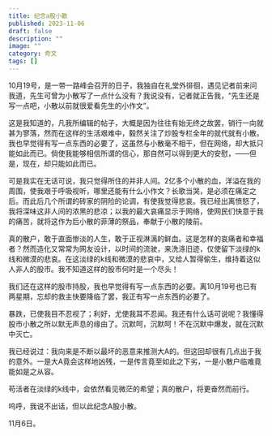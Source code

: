 ```yaml
---
title: 纪念a股小散
published: 2023-11-06
draft: false
description: ""
image: ""
category: 奇文
tags: []
---
```


10月19号，是一带一路峰会召开的日子，我独自在礼堂外徘徊，遇见记者前来问我道，先生可曾为小散写了一点什么没有？我说没有，记者就正告我，“先生还是写一点吧，小散以前就很爱看先生的小作文”。

  
这是我知道的，凡我所编辑的帖子，大概是因为往往有始无终之故罢，销行一向就甚为寥落，然而在这样的生活艰难中，毅然关注了炒股专栏全年的就代就有小散。我也早觉得有写一点东西的必要了，这虽然与小散毫不相干，但在网络，却大抵只能如此而已。倘使我能够相信所谓的信心，那自然可以得到更大的安慰，——但是，现在，却只能如此而已。

  
可是我实在无话可说，我只觉得所住的并非人间。2亿多个小散的血，洋溢在我的周围，使我艰于呼吸视听，哪里还能有什么小作文？长歌当哭，是必须在痛定之后。而此后几个所谓的砖家的阴险的论调，有使我觉得悲哀。我已经出离愤怒了，我将深味这非人间的浓黑的悲凉；以我的最大哀痛显示于网络，使网民们快意于我的痛苦，就将这作为后小散的菲薄的祭品，奉献于小散的陵前。

  
真的散户，敢于直面惨淡的人生，敢于正视淋漓的鲜血。这是怎样的哀痛者和幸福者？然而造化又常常为网友设计，以时间的流驶，来洗涤旧迹，仅使留下淡绿的k线和微漠的悲哀。在这淡绿的k线和微漠的悲哀中，又给人暂得偷生，维持着这似人非人的股市。我不知道这样的股市何时是一个尽头！

  
我们还在这样的股市持股，我也早觉得有写一点东西的必要。离10月19号也已有两星期，忘却的救主快要降临了罢，我正有写一点东西的必要了。

  
暴跌，已使我目不忍视了；利好，尤使我耳不忍闻。我还有什么话可说呢？我懂得股市小散之所以默无声息的缘由了。沉默呵，沉默呵！不在沉默中爆发，就在沉默中灭亡。

  
我已经说过：我向来是不断以最坏的恶意来推测大A的。但这回却很有几点出于我的意外。一是大A竟会这样地凶残，一是传言竟至如此之下劣，一是小散户临难竟能如是之从容。

  
苟活者在淡绿的k线中，会依然看见微茫的希望；真的散户，将更奋然而前行。

  
呜呼，我说不出话，但以此纪念A股小散。

  
11月6日。
